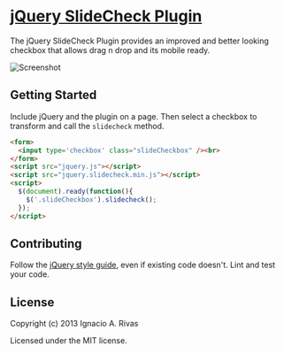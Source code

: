 [jQuery SlideCheck Plugin](https://github.com/sabarasaba/jquery-slidecheck)
================================

The jQuery SlideCheck Plugin provides an improved and better looking checkbox that allows drag n drop and its mobile ready.

![Screenshot](http://cl.ly/image/2i2r0q2E2x00/Screen%20Shot%202013-03-10%20at%202.57.46%20PM.png)

## Getting Started

Include jQuery and the plugin on a page. Then select a checkbox to transform and call the `slidecheck` method.

```html
<form>
  <input type='checkbox' class="slideCheckbox" /><br>
</form>
<script src="jquery.js"></script>
<script src="jquery.slidecheck.min.js"></script>
<script>
  $(document).ready(function(){
    $('.slideCheckbox').slidecheck();
  });
</script>
```

## Contributing
Follow the [jQuery style guide](http://contribute.jquery.com/style-guides/js), even if existing code doesn't. Lint and test your code.

## License
Copyright (c) 2013 Ignacio A. Rivas

Licensed under the MIT license.